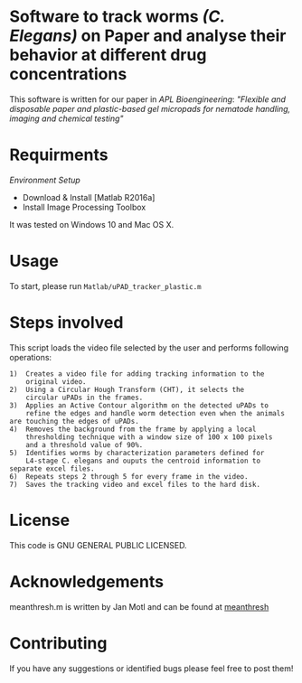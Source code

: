 # Software to track worms *(C. Elegans)* on Paper and analyse their behavior at different drug concentrations

This software is written for our paper in *APL Bioengineering*:
*"Flexible and disposable paper and plastic-based gel micropads for nematode handling, imaging and chemical testing"*

Requirments
===========

*Environment Setup*

-   Download & Install [Matlab R2016a]
-   Install Image Processing Toolbox

It was tested on Windows 10 and Mac OS X.

Usage
=====

To start, please run `Matlab/uPAD_tracker_plastic.m`

Steps involved
==============
This script loads the video file selected by the user and performs 
following operations:

    1)  Creates a video file for adding tracking information to the
        original video.
    2)  Using a Circular Hough Transform (CHT), it selects the
        circular uPADs in the frames.
    3)  Applies an Active Contour algorithm on the detected uPADs to
        refine the edges and handle worm detection even when the animals are touching the edges of uPADs.
    4)  Removes the background from the frame by applying a local
        thresholding technique with a window size of 100 x 100 pixels 
        and a threshold value of 90%.
    5)  Identifies worms by characterization parameters defined for 
        L4-stage C. elegans and ouputs the centroid information to separate excel files.
    6)  Repeats steps 2 through 5 for every frame in the video.
    7)  Saves the tracking video and excel files to the hard disk.


License
=======

This code is GNU GENERAL PUBLIC LICENSED.


Acknowledgements
================
meanthresh.m is written by Jan Motl and can be found at [meanthresh] 

Contributing
============

If you have any suggestions or identified bugs please feel free to post
them!

  [Matlab]: https://www.mathworks.com/downloads/
  [meanthresh]: https://www.mathworks.com/matlabcentral/fileexchange/41787-meanthresh-local-image-thresholding?focused=3783566&tab=function 
